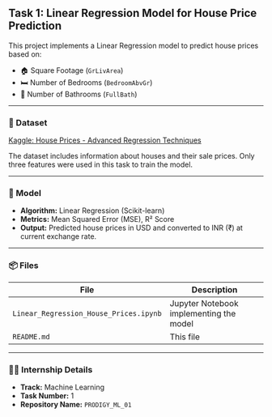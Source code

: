 
## Task 1: Linear Regression Model for House Price Prediction

This project implements a Linear Regression model to predict house prices based on:

- 🏠 Square Footage (`GrLivArea`)
- 🛏️ Number of Bedrooms (`BedroomAbvGr`)
- 🛁 Number of Bathrooms (`FullBath`)

---

### 📂 Dataset
[Kaggle: House Prices - Advanced Regression Techniques](https://www.kaggle.com/c/house-prices-advanced-regression-techniques/data)

The dataset includes information about houses and their sale prices. Only three features were used in this task to train the model.

---

### 🚀 Model
- **Algorithm:** Linear Regression (Scikit-learn)
- **Metrics:** Mean Squared Error (MSE), R² Score
- **Output:** Predicted house prices in USD and converted to INR (₹) at current exchange rate.

---

### 📦 Files
| File                                 | Description                                    |
|--------------------------------------|------------------------------------------------|
| `Linear_Regression_House_Prices.ipynb` | Jupyter Notebook implementing the model       |
| `README.md`                          | This file                                      |

---

### 👨‍💻 Internship Details
- **Track:** Machine Learning
- **Task Number:** 1
- **Repository Name:** `PRODIGY_ML_01`

